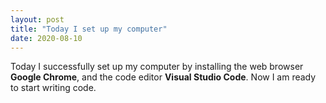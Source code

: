 ```yaml
---
layout: post
title: "Today I set up my computer"
date: 2020-08-10
---
```


Today I successfully set up my computer by installing the web browser <b>Google Chrome</b>, and the code editor <b>Visual Studio Code</b>. Now I am ready to start writing code.
